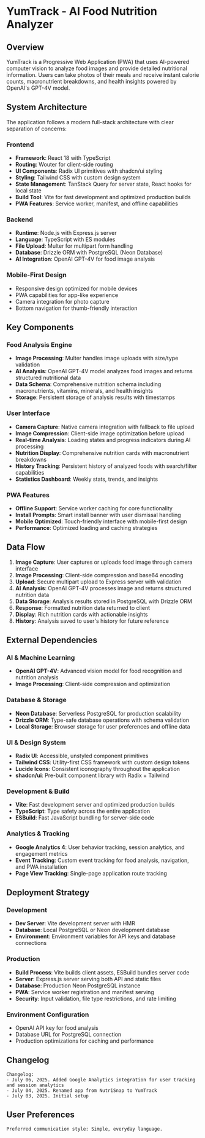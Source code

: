 # YumTrack - AI Food Nutrition Analyzer

## Overview

YumTrack is a Progressive Web Application (PWA) that uses AI-powered computer vision to analyze food images and provide detailed nutritional information. Users can take photos of their meals and receive instant calorie counts, macronutrient breakdowns, and health insights powered by OpenAI's GPT-4V model.

## System Architecture

The application follows a modern full-stack architecture with clear separation of concerns:

### Frontend
- **Framework**: React 18 with TypeScript
- **Routing**: Wouter for client-side routing
- **UI Components**: Radix UI primitives with shadcn/ui styling
- **Styling**: Tailwind CSS with custom design system
- **State Management**: TanStack Query for server state, React hooks for local state
- **Build Tool**: Vite for fast development and optimized production builds
- **PWA Features**: Service worker, manifest, and offline capabilities

### Backend
- **Runtime**: Node.js with Express.js server
- **Language**: TypeScript with ES modules
- **File Upload**: Multer for multipart form handling
- **Database**: Drizzle ORM with PostgreSQL (Neon Database)
- **AI Integration**: OpenAI GPT-4V for food image analysis

### Mobile-First Design
- Responsive design optimized for mobile devices
- PWA capabilities for app-like experience
- Camera integration for photo capture
- Bottom navigation for thumb-friendly interaction

## Key Components

### Food Analysis Engine
- **Image Processing**: Multer handles image uploads with size/type validation
- **AI Analysis**: OpenAI GPT-4V model analyzes food images and returns structured nutritional data
- **Data Schema**: Comprehensive nutrition schema including macronutrients, vitamins, minerals, and health insights
- **Storage**: Persistent storage of analysis results with timestamps

### User Interface
- **Camera Capture**: Native camera integration with fallback to file upload
- **Image Compression**: Client-side image optimization before upload
- **Real-time Analysis**: Loading states and progress indicators during AI processing
- **Nutrition Display**: Comprehensive nutrition cards with macronutrient breakdowns
- **History Tracking**: Persistent history of analyzed foods with search/filter capabilities
- **Statistics Dashboard**: Weekly stats, trends, and insights

### PWA Features
- **Offline Support**: Service worker caching for core functionality
- **Install Prompts**: Smart install banner with user dismissal handling
- **Mobile Optimized**: Touch-friendly interface with mobile-first design
- **Performance**: Optimized loading and caching strategies

## Data Flow

1. **Image Capture**: User captures or uploads food image through camera interface
2. **Image Processing**: Client-side compression and base64 encoding
3. **Upload**: Secure multipart upload to Express server with validation
4. **AI Analysis**: OpenAI GPT-4V processes image and returns structured nutrition data
5. **Data Storage**: Analysis results stored in PostgreSQL with Drizzle ORM
6. **Response**: Formatted nutrition data returned to client
7. **Display**: Rich nutrition cards with actionable insights
8. **History**: Analysis saved to user's history for future reference

## External Dependencies

### AI & Machine Learning
- **OpenAI GPT-4V**: Advanced vision model for food recognition and nutrition analysis
- **Image Processing**: Client-side compression and optimization

### Database & Storage
- **Neon Database**: Serverless PostgreSQL for production scalability
- **Drizzle ORM**: Type-safe database operations with schema validation
- **Local Storage**: Browser storage for user preferences and offline data

### UI & Design System
- **Radix UI**: Accessible, unstyled component primitives
- **Tailwind CSS**: Utility-first CSS framework with custom design tokens
- **Lucide Icons**: Consistent iconography throughout the application
- **shadcn/ui**: Pre-built component library with Radix + Tailwind

### Development & Build
- **Vite**: Fast development server and optimized production builds
- **TypeScript**: Type safety across the entire application
- **ESBuild**: Fast JavaScript bundling for server-side code

### Analytics & Tracking
- **Google Analytics 4**: User behavior tracking, session analytics, and engagement metrics
- **Event Tracking**: Custom event tracking for food analysis, navigation, and PWA installation
- **Page View Tracking**: Single-page application route tracking

## Deployment Strategy

### Development
- **Dev Server**: Vite development server with HMR
- **Database**: Local PostgreSQL or Neon development database
- **Environment**: Environment variables for API keys and database connections

### Production
- **Build Process**: Vite builds client assets, ESBuild bundles server code
- **Server**: Express.js server serving both API and static files
- **Database**: Production Neon PostgreSQL instance
- **PWA**: Service worker registration and manifest serving
- **Security**: Input validation, file type restrictions, and rate limiting

### Environment Configuration
- OpenAI API key for food analysis
- Database URL for PostgreSQL connection
- Production optimizations for caching and performance

## Changelog

```
Changelog:
- July 06, 2025. Added Google Analytics integration for user tracking and session analytics
- July 04, 2025. Renamed app from NutriSnap to YumTrack
- July 03, 2025. Initial setup
```

## User Preferences

```
Preferred communication style: Simple, everyday language.
```
